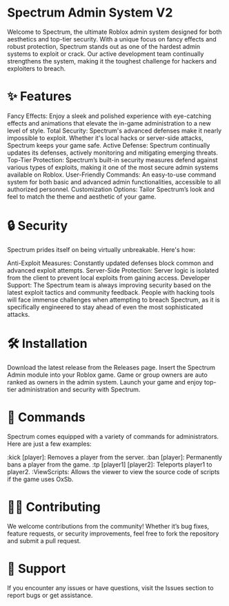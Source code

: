 # Spectrum Admin System V2
Welcome to Spectrum, the ultimate Roblox admin system designed for both aesthetics and top-tier security. With a unique focus on fancy effects and robust protection, Spectrum stands out as one of the hardest admin systems to exploit or crack. Our active development team continually strengthens the system, making it the toughest challenge for hackers and exploiters to breach.

# ✨ Features

Fancy Effects: Enjoy a sleek and polished experience with eye-catching effects and animations that elevate the in-game administration to a new level of style.
Total Security: Spectrum's advanced defenses make it nearly impossible to exploit. Whether it's local hacks or server-side attacks, Spectrum keeps your game safe.
Active Defense: Spectrum continually updates its defenses, actively monitoring and mitigating emerging threats.
Top-Tier Protection: Spectrum’s built-in security measures defend against various types of exploits, making it one of the most secure admin systems available on Roblox.
User-Friendly Commands: An easy-to-use command system for both basic and advanced admin functionalities, accessible to all authorized personnel.
Customization Options: Tailor Spectrum’s look and feel to match the theme and aesthetic of your game.

# 🔒 Security

Spectrum prides itself on being virtually unbreakable. Here's how:

Anti-Exploit Measures: Constantly updated defenses block common and advanced exploit attempts.
Server-Side Protection: Server logic is isolated from the client to prevent local exploits from gaining access.
Developer Support: The Spectrum team is always improving security based on the latest exploit tactics and community feedback.
People with hacking tools will face immense challenges when attempting to breach Spectrum, as it is specifically engineered to stay ahead of even the most sophisticated attacks.

# 🛠️ Installation

Download the latest release from the Releases page.
Insert the Spectrum Admin module into your Roblox game.
Game or group owners are auto ranked as owners in the admin system.
Launch your game and enjoy top-tier administration and security with Spectrum.

# 📜 Commands

Spectrum comes equipped with a variety of commands for administrators. Here are just a few examples:

:kick [player]: Removes a player from the server.
:ban [player]: Permanently bans a player from the game.
:tp [player1] [player2]: Teleports player1 to player2.
:ViewScripts: Allows the viewer to view the source code of scripts if the game uses OxSb.

# 🧑‍💻 Contributing
We welcome contributions from the community! Whether it’s bug fixes, feature requests, or security improvements, feel free to fork the repository and submit a pull request.

# 💬 Support
If you encounter any issues or have questions, visit the Issues section to report bugs or get assistance.
